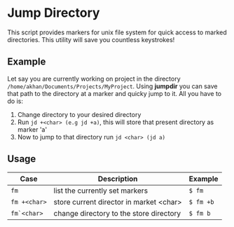 # Jump Directory
This script provides markers for unix file system for quick access to marked 
directories. This utility will save you countless keystrokes!

## Example
Let say you are currently working on project in the directory ```/home/akhan/Documents/Projects/MyProject```. Using **jumpdir** you can save that path to the directory at a marker and quicky jump to it. All you have to do is:

1. Change directory to your desired directory
2. Run ```jd +<char> (e.g jd +a)```, this will store that present directory as marker 'a'
3. Now to jump to that directory run ```jd <char> (jd a)```

## Usage

|Case|Description|Example|
|----|-----|-----|
|```fm```|list the currently set markers|```$ fm```|
|```fm +<char>```|store current director in market \<char\>|```$ fm +b```|
|```fm`<char>```|change directory to the store directory |```$ fm b```|
